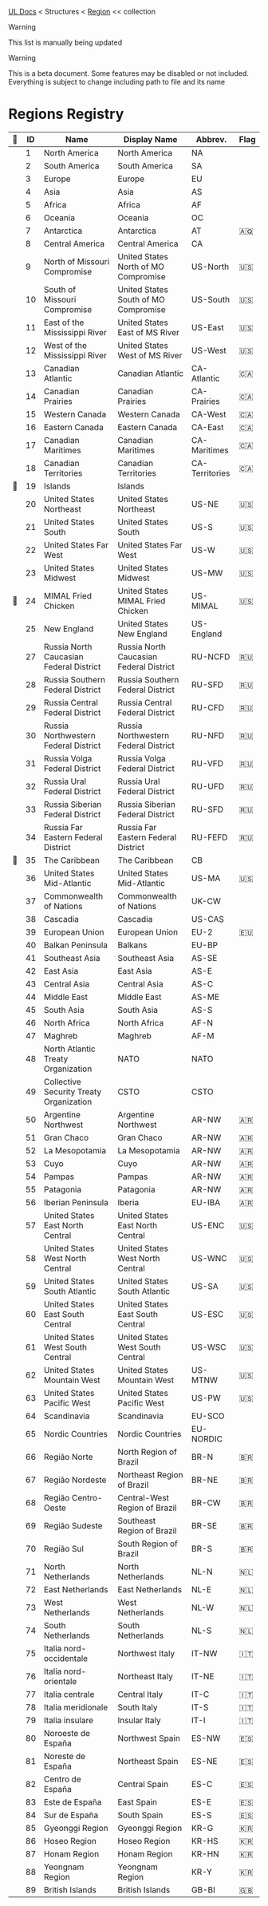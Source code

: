 [UL Docs](../_.md) < Structures < [Region](../structures/region.md) << collection

> [!WARNING]
> This list is manually being updated

> [!WARNING]
> This is a beta document. Some features may be disabled or not included. Everything is subject to change including path to file and its name

# Regions Registry

<!-- PROGRAM: INSERT TABLE REGISTRY (featured: 📌, id: ID, name: Name, nameDisplay: Display Name, abbrev: Abbrev., flag: Flag) -->
| 📌 | ID | Name | Display Name | Abbrev. | Flag |
|  -  |  -  |  -  |  -  |  -  |  -  |
|   | 1 | North America | North America | NA |   |
|   | 2 | South America | South America | SA |   |
|   | 3 | Europe | Europe | EU |   |
|   | 4 | Asia | Asia | AS |   |
|   | 5 | Africa | Africa | AF |   |
|   | 6 | Oceania | Oceania | OC |   |
|   | 7 | Antarctica | Antarctica | AT | 🇦🇶 |
|   | 8 | Central America | Central America | CA |   |
|   | 9 | North of Missouri Compromise | United States North of MO Compromise | US-North | 🇺🇸 |
|   | 10 | South of Missouri Compromise | United States South of MO Compromise | US-South | 🇺🇸 |
|   | 11 | East of the Mississippi River | United States East of MS River | US-East | 🇺🇸 |
|   | 12 | West of the Mississippi River | United States West of MS River | US-West | 🇺🇸 |
|   | 13 | Canadian Atlantic | Canadian Atlantic | CA-Atlantic | 🇨🇦 |
|   | 14 | Canadian Prairies | Canadian Prairies | CA-Prairies | 🇨🇦 |
|   | 15 | Western Canada | Western Canada | CA-West | 🇨🇦 |
|   | 16 | Eastern Canada | Eastern Canada | CA-East | 🇨🇦 |
|   | 17 | Canadian Maritimes | Canadian Maritimes | CA-Maritimes | 🇨🇦 |
|   | 18 | Canadian Territories | Canadian Territories | CA-Territories | 🇨🇦 |
| 📌 | 19 | Islands | Islands |   |   |
|   | 20 | United States Northeast | United States Northeast | US-NE | 🇺🇸 |
|   | 21 | United States South | United States South | US-S | 🇺🇸 |
|   | 22 | United States Far West | United States Far West | US-W | 🇺🇸 |
|   | 23 | United States Midwest | United States Midwest | US-MW | 🇺🇸 |
| 📌 | 24 | MIMAL Fried Chicken | United States MIMAL Fried Chicken | US-MIMAL | 🇺🇸 |
|   | 25 | New England | United States New England | US-England |   |
|   | 27 | Russia North Caucasian Federal District | Russia North Caucasian Federal District | RU-NCFD | 🇷🇺 |
|   | 28 | Russia Southern Federal District | Russia Southern Federal District | RU-SFD | 🇷🇺 |
|   | 29 | Russia Central Federal District | Russia Central Federal District | RU-CFD | 🇷🇺 |
|   | 30 | Russia Northwestern Federal District | Russia Northwestern Federal District | RU-NFD | 🇷🇺 |
|   | 31 | Russia Volga Federal District | Russia Volga Federal District | RU-VFD | 🇷🇺 |
|   | 32 | Russia Ural Federal District | Russia Ural Federal District | RU-UFD | 🇷🇺 |
|   | 33 | Russia Siberian Federal District | Russia Siberian Federal District | RU-SFD | 🇷🇺 |
|   | 34 | Russia Far Eastern Federal District | Russia Far Eastern Federal District | RU-FEFD | 🇷🇺 |
| 📌 | 35 | The Caribbean | The Caribbean | CB |   |
|   | 36 | United States Mid-Atlantic | United States Mid-Atlantic | US-MA | 🇺🇸 |
|   | 37 | Commonwealth of Nations | Commonwealth of Nations | UK-CW |   |
|   | 38 | Cascadia | Cascadia | US-CAS |   |
|   | 39 | European Union | European Union | EU-2 | 🇪🇺 |
|   | 40 | Balkan Peninsula | Balkans | EU-BP |   |
|   | 41 | Southeast Asia | Southeast Asia | AS-SE |   |
|   | 42 | East Asia | East Asia | AS-E |   |
|   | 43 | Central Asia | Central Asia | AS-C |   |
|   | 44 | Middle East | Middle East | AS-ME |   |
|   | 45 | South Asia | South Asia | AS-S |   |
|   | 46 | North Africa | North Africa | AF-N |   |
|   | 47 | Maghreb | Maghreb | AF-M |   |
|   | 48 | North Atlantic Treaty Organization | NATO | NATO |   |
|   | 49 | Collective Security Treaty Organization | CSTO | CSTO |   |
|   | 50 | Argentine Northwest | Argentine Northwest | AR-NW | 🇦🇷 |
|   | 51 | Gran Chaco | Gran Chaco | AR-NW | 🇦🇷 |
|   | 52 | La Mesopotamia | La Mesopotamia | AR-NW | 🇦🇷 |
|   | 53 | Cuyo | Cuyo | AR-NW | 🇦🇷 |
|   | 54 | Pampas | Pampas | AR-NW | 🇦🇷 |
|   | 55 | Patagonia | Patagonia | AR-NW | 🇦🇷 |
|   | 56 | Iberian Peninsula | Iberia | EU-IBA | 🇦🇷 |
|   | 57 | United States East North Central | United States East North Central | US-ENC | 🇺🇸 |
|   | 58 | United States West North Central | United States West North Central | US-WNC | 🇺🇸 |
|   | 59 | United States South Atlantic | United States South Atlantic | US-SA | 🇺🇸 |
|   | 60 | United States East South Central | United States East South Central | US-ESC | 🇺🇸 |
|   | 61 | United States West South Central | United States West South Central | US-WSC | 🇺🇸 |
|   | 62 | United States Mountain West | United States Mountain West | US-MTNW | 🇺🇸 |
|   | 63 | United States Pacific West | United States Pacific West | US-PW | 🇺🇸 |
|   | 64 | Scandinavia | Scandinavia | EU-SCO |   |
|   | 65 | Nordic Countries | Nordic Countries | EU-NORDIC |   |
|   | 66 | Região Norte | North Region of Brazil | BR-N | 🇧🇷 |
|   | 67 | Região Nordeste | Northeast Region of Brazil | BR-NE | 🇧🇷 |
|   | 68 | Região Centro-Oeste | Central-West Region of Brazil | BR-CW | 🇧🇷 |
|   | 69 | Região Sudeste | Southeast Region of Brazil | BR-SE | 🇧🇷 |
|   | 70 | Região Sul | South Region of Brazil | BR-S | 🇧🇷 |
|   | 71 | North Netherlands | North Netherlands | NL-N | 🇳🇱 |
|   | 72 | East Netherlands | East Netherlands | NL-E | 🇳🇱 |
|   | 73 | West Netherlands | West Netherlands | NL-W | 🇳🇱 |
|   | 74 | South Netherlands | South Netherlands | NL-S | 🇳🇱 |
|   | 75 | Italia nord-occidentale | Northwest Italy | IT-NW | 🇮🇹 |
|   | 76 | Italia nord-orientale | Northeast Italy | IT-NE | 🇮🇹 |
|   | 77 | Italia centrale | Central Italy | IT-C | 🇮🇹 |
|   | 78 | Italia meridionale | South Italy | IT-S | 🇮🇹 |
|   | 79 | Italia insulare | Insular Italy | IT-I | 🇮🇹 |
|   | 80 | Noroeste de España | Northwest Spain | ES-NW | 🇪🇸 |
|   | 81 | Noreste de España | Northeast Spain | ES-NE | 🇪🇸 |
|   | 82 | Centro de España | Central Spain | ES-C | 🇪🇸 |
|   | 83 | Este de España | East Spain | ES-E | 🇪🇸 |
|   | 84 | Sur de España | South Spain | ES-S | 🇪🇸 |
|   | 85 | Gyeonggi Region | Gyeonggi Region | KR-G | 🇰🇷 |
|   | 86 | Hoseo Region | Hoseo Region | KR-HS | 🇰🇷 |
|   | 87 | Honam Region | Honam Region | KR-HN | 🇰🇷 |
|   | 88 | Yeongnam Region | Yeongnam Region | KR-Y | 🇰🇷 |
|   | 89 | British Islands | British Islands | GB-BI | 🇬🇧 |
